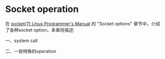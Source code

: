 # Socket operation

在 [socket(7) Linux Programmer's Manual](http://man7.org/linux/man-pages/man7/socket.7.html)  的 "Socket options" 章节中，介绍了各种socket option，本章将描述:

一、system call

二、一些特殊的operation

